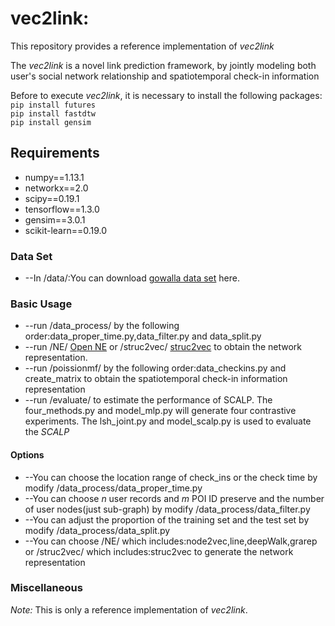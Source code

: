 # vec2link:

This repository provides a reference implementation of *vec2link*

The *vec2link* is a novel link prediction framework, by jointly modeling both user's social network relationship and spatiotemporal check-in information

Before to execute *vec2link*, it is necessary to install the following packages:
<br/>
``pip install futures``
<br/>
``pip install fastdtw``
<br/>
``pip install gensim``

## Requirements

-  numpy==1.13.1
-  networkx==2.0
-  scipy==0.19.1
-  tensorflow==1.3.0
-  gensim==3.0.1
-  scikit-learn==0.19.0

### Data Set
- --In /data/:You can download [gowalla data set](http://snap.stanford.edu/data/loc-gowalla.html) here.

### Basic Usage

- --run /data_process/ by the following order:data_proper_time.py,data_filter.py and data_split.py
- --run /NE/ [Open NE](https://github.com/thunlp/OpenNE) or /struc2vec/ [struc2vec](https://github.com/leoribeiro/struc2vec) to obtain the network representation.
- --run /poissionmf/ by the following order:data_checkins.py and create_matrix to obtain the spatiotemporal check-in information representation
- --run /evaluate/ to estimate the performance of SCALP. The four_methods.py and model_mlp.py will generate four contrastive experiments. The lsh_joint.py and model_scalp.py is used to evaluate the *SCALP*

#### Options

- --You can choose the location range of check_ins or the check time by modify /data_process/data_proper_time.py
- --You can choose *n* user records and *m* POI ID preserve and the number of user nodes(just sub-graph) by modify /data_process/data_filter.py
- --You can adjust the proportion of the training set and the test set by modify /data_process/data_split.py
- --You can choose /NE/ which includes:node2vec,line,deepWalk,grarep or /struc2vec/ which includes:struc2vec to generate the network representation

### Miscellaneous

*Note:* This is only a reference implementation of *vec2link*.
